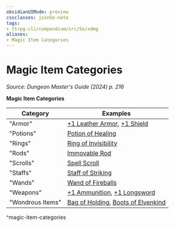 ```yaml
---
obsidianUIMode: preview
cssclasses: json5e-note
tags:
- ttrpg-cli/compendium/src/5e/xdmg
aliases:
- Magic Item Categories
---
```

# Magic Item Categories
*Source: Dungeon Master's Guide (2024) p. 216* 

**Magic Item Categories**

| Category | Examples |
|----------|----------|
| "Armor" | [+1 Leather Armor](/3-Mechanics/CLI/items/1-armor-xdmg.md), [+1 Shield](/3-Mechanics/CLI/items/1-shield-xdmg.md) |
| "Potions" | [Potion of Healing](/3-Mechanics/CLI/items/potion-of-healing-xdmg.md) |
| "Rings" | [Ring of Invisibility](/3-Mechanics/CLI/items/ring-of-invisibility-xdmg.md) |
| "Rods" | [Immovable Rod](/3-Mechanics/CLI/items/immovable-rod-xdmg.md) |
| "Scrolls" | [Spell Scroll](/3-Mechanics/CLI/items/spell-scroll-xdmg.md) |
| "Staffs" | [Staff of Striking](/3-Mechanics/CLI/items/staff-of-striking-xdmg.md) |
| "Wands" | [Wand of Fireballs](/3-Mechanics/CLI/items/wand-of-fireballs-xdmg.md) |
| "Weapons" | [+1 Ammunition](/3-Mechanics/CLI/items/1-ammunition-xdmg.md), [+1 Longsword](/3-Mechanics/CLI/items/1-weapon-xdmg.md) |
| "Wondrous Items" | [Bag of Holding](/3-Mechanics/CLI/items/bag-of-holding-xdmg.md), [Boots of Elvenkind](/3-Mechanics/CLI/items/boots-of-elvenkind-xdmg.md) |
^magic-item-categories